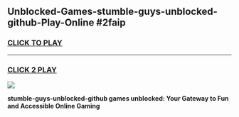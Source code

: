 
## Unblocked-Games-stumble-guys-unblocked-github-Play-Online #2faip
<h3>
<a href="https://news.freeplayer.one?title=stumble-guys-unblocked-github&ref=3">CLICK TO PLAY</a></h3>
<hr>

<h3>
<a href="https://news.freeplayer.one?title=stumble-guys-unblocked-github&ref=3">CLICK 2 PLAY</a>
  
</h3>

<a href="https://news.freeplayer.one?title=stumble-guys-unblocked-github&ref=3"><img src="https://clearcache.store/games.png"></a>


**stumble-guys-unblocked-github games unblocked: Your Gateway to Fun and Accessible Online Gaming**

